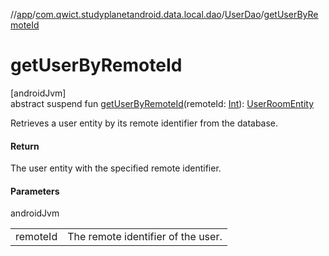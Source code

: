 //[app](../../../index.md)/[com.qwict.studyplanetandroid.data.local.dao](../index.md)/[UserDao](index.md)/[getUserByRemoteId](get-user-by-remote-id.md)

# getUserByRemoteId

[androidJvm]\
abstract suspend fun [getUserByRemoteId](get-user-by-remote-id.md)(remoteId: [Int](https://kotlinlang.org/api/latest/jvm/stdlib/kotlin/-int/index.html)): [UserRoomEntity](../../com.qwict.studyplanetandroid.data.local.schema/-user-room-entity/index.md)

Retrieves a user entity by its remote identifier from the database.

#### Return

The user entity with the specified remote identifier.

#### Parameters

androidJvm

| | |
|---|---|
| remoteId | The remote identifier of the user. |
